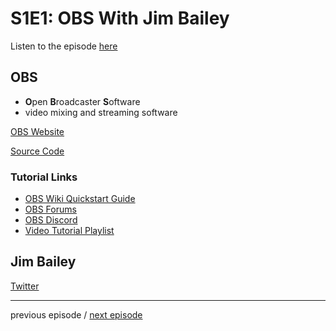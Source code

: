 # S1E1: OBS With Jim Bailey

Listen to the episode [here](https://fosspod.content.town/episodes/obs-with-jim-bailey)

## OBS
 - **O**pen **B**roadcaster **S**oftware
 - video mixing and streaming software

[OBS Website](https://obsproject.com/)

[Source Code](https://github.com/obsproject/obs-studio)

### Tutorial Links

- [OBS Wiki Quickstart Guide](https://obsproject.com/wiki/OBS-Studio-Quickstart)
- [OBS Forums](https://obsproject.com/forum/)
- [OBS Discord](https://obsproject.com/discord)
- [Video Tutorial Playlist](https://youtube.com/playlist?list=PLzo7l8HTJNK-IKzM_zDicTd2u20Ab2pAl)

## Jim Bailey

[Twitter](https://twitter.com/WizardOfOBS)

---

previous episode / [next episode](episodes/S1E2-NAS.md)
